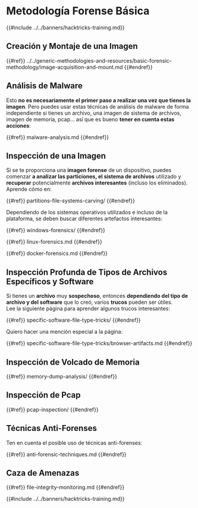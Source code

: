 # Metodología Forense Básica

{{#include ../../banners/hacktricks-training.md}}

## Creación y Montaje de una Imagen

{{#ref}}
../../generic-methodologies-and-resources/basic-forensic-methodology/image-acquisition-and-mount.md
{{#endref}}

## Análisis de Malware

Esto **no es necesariamente el primer paso a realizar una vez que tienes la imagen**. Pero puedes usar estas técnicas de análisis de malware de forma independiente si tienes un archivo, una imagen de sistema de archivos, imagen de memoria, pcap... así que es bueno **tener en cuenta estas acciones**:

{{#ref}}
malware-analysis.md
{{#endref}}

## Inspección de una Imagen

Si se te proporciona una **imagen forense** de un dispositivo, puedes comenzar **a analizar las particiones, el sistema de archivos** utilizado y **recuperar** potencialmente **archivos interesantes** (incluso los eliminados). Aprende cómo en:

{{#ref}}
partitions-file-systems-carving/
{{#endref}}

Dependiendo de los sistemas operativos utilizados e incluso de la plataforma, se deben buscar diferentes artefactos interesantes:

{{#ref}}
windows-forensics/
{{#endref}}

{{#ref}}
linux-forensics.md
{{#endref}}

{{#ref}}
docker-forensics.md
{{#endref}}

## Inspección Profunda de Tipos de Archivos Específicos y Software

Si tienes un **archivo** muy **sospechoso**, entonces **dependiendo del tipo de archivo y del software** que lo creó, varios **trucos** pueden ser útiles.\
Lee la siguiente página para aprender algunos trucos interesantes:

{{#ref}}
specific-software-file-type-tricks/
{{#endref}}

Quiero hacer una mención especial a la página:

{{#ref}}
specific-software-file-type-tricks/browser-artifacts.md
{{#endref}}

## Inspección de Volcado de Memoria

{{#ref}}
memory-dump-analysis/
{{#endref}}

## Inspección de Pcap

{{#ref}}
pcap-inspection/
{{#endref}}

## **Técnicas Anti-Forenses**

Ten en cuenta el posible uso de técnicas anti-forenses:

{{#ref}}
anti-forensic-techniques.md
{{#endref}}

## Caza de Amenazas

{{#ref}}
file-integrity-monitoring.md
{{#endref}}

{{#include ../../banners/hacktricks-training.md}}
